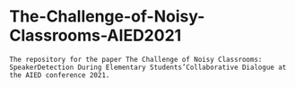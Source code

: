 # The-Challenge-of-Noisy-Classrooms-AIED2021

    The repository for the paper The Challenge of Noisy Classrooms: SpeakerDetection During Elementary Students’Collaborative Dialogue at the AIED conference 2021.